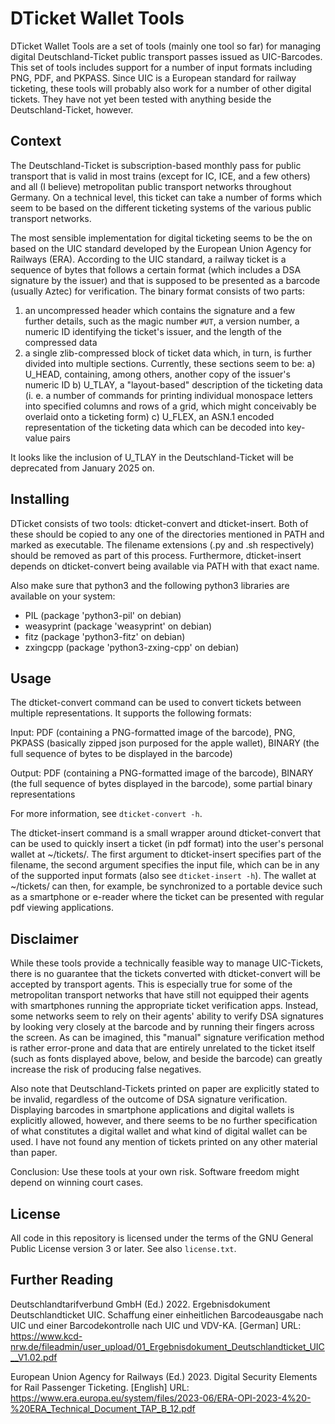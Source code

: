 # DTicket Wallet Tools

DTicket Wallet Tools are a set of tools (mainly one tool so far) for
managing digital Deutschland-Ticket public transport passes issued as
UIC-Barcodes. This set of tools includes support for a number of input
formats including PNG, PDF, and PKPASS. Since UIC is a European standard
for railway ticketing, these tools will probably also work for a number
of other digital tickets. They have not yet been tested with anything
beside the Deutschland-Ticket, however.


## Context

The Deutschland-Ticket is subscription-based monthly pass for public
transport that is valid in most trains (except for IC, ICE, and a few
others) and all (I believe) metropolitan public transport networks
throughout Germany. On a technical level, this ticket can take a number
of forms which seem to be based on the different ticketing systems of
the various public transport networks.

The most sensible implementation for digital ticketing seems to be the
on based on the UIC standard developed by the European Union Agency
for Railways (ERA). According to the UIC standard, a railway ticket is
a sequence of bytes that follows a certain format (which includes a DSA
signature by the issuer) and that is supposed to be presented as a barcode
(usually Aztec) for verification. The binary format consists of two parts:

1. an uncompressed header which contains the signature and a few further
   details, such as the magic number `#UT`, a version number, a numeric ID
   identifying the ticket's issuer, and the length of the compressed data
2. a single zlib-compressed block of ticket data which, in turn, is
   further divided into multiple sections. Currently, these sections
   seem to be:
    a) U_HEAD, containing, among others, another copy of the issuer's
       numeric ID
    b) U_TLAY, a "layout-based" description of the ticketing data (i. e.
       a number of commands for printing individual monospace letters
       into specified columns and rows of a grid, which might conceivably
       be overlaid onto a ticketing form)
    c) U_FLEX, an ASN.1 encoded representation of the ticketing data
       which can be decoded into key-value pairs

It looks like the inclusion of U_TLAY in the Deutschland-Ticket will be
deprecated from January 2025 on.


## Installing

DTicket consists of two tools: dticket-convert and dticket-insert. Both of
these should be copied to any one of the directories mentioned in PATH and
marked as executable. The filename extensions (.py and .sh respectively)
should be removed as part of this process. Furthermore, dticket-insert
depends on dticket-convert being available via PATH with that exact name.

Also make sure that python3 and the following python3 libraries are
available on your system:

* PIL (package 'python3-pil' on debian)
* weasyprint (package 'weasyprint' on debian)
* fitz (package 'python3-fitz' on debian)
* zxingcpp (package 'python3-zxing-cpp' on debian)


## Usage

The dticket-convert command can be used to convert tickets between
multiple representations. It supports the following formats:

Input: PDF (containing a PNG-formatted image of the barcode), PNG,
PKPASS (basically zipped json purposed for the apple wallet), BINARY
(the full sequence of bytes to be displayed in the barcode)

Output: PDF (containing a PNG-formatted image of the barcode), BINARY
(the full sequence of bytes displayed in the barcode), some partial
binary representations

For more information, see `dticket-convert -h`.


The dticket-insert command is a small wrapper around dticket-convert that
can be used to quickly insert a ticket (in pdf format) into the user's
personal wallet at ~/tickets/. The first argument to dticket-insert
specifies part of the filename, the second argument specifies the input
file, which can be in any of the supported input formats (also see
`dticket-insert -h`). The wallet at ~/tickets/ can then, for example,
be synchronized to a portable device such as a smartphone or e-reader
where the ticket can be presented with regular pdf viewing applications.


## Disclaimer

While these tools provide a technically feasible way to manage
UIC-Tickets, there is no guarantee that the tickets converted with
dticket-convert will be accepted by transport agents. This is especially
true for some of the metropolitan transport networks that have still not
equipped their agents with smartphones running the appropriate ticket
verification apps. Instead, some networks seem to rely on their agents'
ability to verify DSA signatures by looking very closely at the barcode
and by running their fingers across the screen. As can be imagined,
this "manual" signature verification method is rather error-prone and
data that are entirely unrelated to the ticket itself (such as fonts
displayed above, below, and beside the barcode) can greatly increase
the risk of producing false negatives.

Also note that Deutschland-Tickets printed on paper are explicitly stated
to be invalid, regardless of the outcome of DSA signature verification.
Displaying barcodes in smartphone applications and digital wallets
is explicitly allowed, however, and there seems to be no further
specification of what constitutes a digital wallet and what kind of
digital wallet can be used. I have not found any mention of tickets
printed on any other material than paper.

Conclusion: Use these tools at your own risk. Software freedom might
depend on winning court cases.


## License

All code in this repository is licensed under the terms of the GNU
General Public License version 3 or later. See also `license.txt`.


## Further Reading

Deutschlandtarifverbund GmbH (Ed.) 2022. Ergebnisdokument
Deutschlandticket UIC. Schaffung einer einheitlichen Barcodeausgabe
nach UIC und einer Barcodekontrolle nach UIC und VDV-KA. [German] URL:
<https://www.kcd-nrw.de/fileadmin/user_upload/01_Ergebnisdokument_Deutschlandticket_UIC__V1.02.pdf>

European Union Agency for Railways (Ed.) 2023. Digital
Security Elements for Rail Passenger Ticketing. [English] URL:
<https://www.era.europa.eu/system/files/2023-06/ERA-OPI-2023-4%20-%20ERA_Technical_Document_TAP_B_12.pdf>
